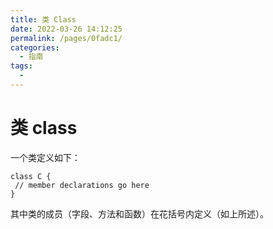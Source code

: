 ```yaml
---
title: 类 Class
date: 2022-03-26 14:12:25
permalink: /pages/0fadc1/
categories:
  - 指南
tags:
  - 
---
```

# 类 class

一个类定义如下：
```dafny
class C {
 // member declarations go here
}
```

其中类的成员（字段、方法和函数）在花括号内定义（如上所述）。